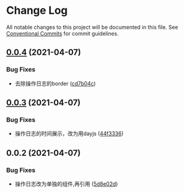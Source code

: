# Change Log

All notable changes to this project will be documented in this file.
See [Conventional Commits](https://conventionalcommits.org) for commit guidelines.

## [0.0.4](https://gitlab.fuchuang-auto.com/frontend/mobili/mobili-coffee/compare/@mobili-coffee/fc-records@0.0.3...@mobili-coffee/fc-records@0.0.4) (2021-04-07)


### Bug Fixes

* 去除操作日志的border ([cd7b04c](https://gitlab.fuchuang-auto.com/frontend/mobili/mobili-coffee/commit/cd7b04c30572e041a065473530b5f6e987d56aa2))





## [0.0.3](https://gitlab.fuchuang-auto.com/frontend/mobili/mobili-coffee/compare/@mobili-coffee/fc-records@0.0.2...@mobili-coffee/fc-records@0.0.3) (2021-04-07)


### Bug Fixes

* 操作日志的时间展示，改为用dayjs ([44f3336](https://gitlab.fuchuang-auto.com/frontend/mobili/mobili-coffee/commit/44f33363181397109966b80297fafccd0cf3a60b))





## 0.0.2 (2021-04-07)


### Bug Fixes

* 操作日志改为单独的组件,再引用 ([5d8e02d](https://gitlab.fuchuang-auto.com/frontend/mobili/mobili-coffee/commit/5d8e02da164202239fd490935327991617fe3cef))
